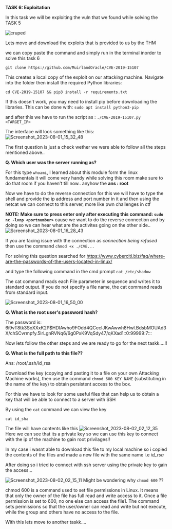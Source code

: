 **TASK 6: Exploitation**  

In this task we will be exploiting the vuln that we found while solving the TASK 5

![cruped](https://github.com/Anirudh-Saxena/Wreath-Writeup-THM/assets/73027020/501c59ab-00f0-4f1f-b1e1-12977be6f753)

Lets move and download the exploits that is provided to us by the THM 

we can copy paste the command and simply run in the terminal inorder to solve this task 6 

`git clone https://github.com/MuirlandOracle/CVE-2019-15107`

This creates a local copy of the exploit on our attacking machine. Navigate into the folder then install the required Python libraries:

`cd CVE-2019-15107 && pip3 install -r requirements.txt`

If this doesn't work, you may need to install pip before downloading the libraries. This can be done with:
`sudo apt install python3-pip`

and after this we have to run the script as : `./CVE-2019-15107.py <TARGET_IP>`

The interface will look something like this:
![Screenshot_2023-08-01_15_32_48](https://github.com/Anirudh-Saxena/Wreath-Writeup-THM/assets/73027020/0db24b19-1801-41bc-b614-78e6d7ebbc1f)

The first question is just a check wether we were able to follow all the steps mentioned above..

**Q. Which user was the server running as?**

For this type `whoami`, I learned about this module form the linux fundamentals it will come very handy while solving this room make sure to do that room if you haven't till now..
anyhow the **ans : root**


Now we have to do the reverse connection for this we will have to type the shell and provide the ip address and port number in it and then using the netcat we can connect to this server, more like pwn challenges in ctf

**NOTE: Make sure to press enter only after executing this command: `sudo nc -lvnp <portnumber>`** cause we want to do the reverse connection and by doing so we can hear what are the activites going on the other side.. 
![Screenshot_2023-08-01_16_28_43](https://github.com/Anirudh-Saxena/Wreath-Writeup-THM/assets/73027020/1d0f1380-e6af-42a6-842f-ba07b04d0702)



If you are facing issue with the connection as _connection being refused_ then use the command `chmod +x ./CVE...`


For solving this question searched for https://www.cyberciti.biz/faq/where-are-the-passwords-of-the-users-located-in-linux/

and type the following command in the cmd prompt `cat /etc/shadow`

The cat command reads each File parameter in sequence and writes it to standard output. If you do not specify a file name, the cat command reads from standard input.


![Screenshot_2023-08-01_16_50_00](https://github.com/Anirudh-Saxena/Wreath-Writeup-THM/assets/73027020/ffb278ff-9a9e-435d-8244-3c2d8c50cd5b)


**Q. What is the root user's password hash?**

The password is: $6$i9vT8tk3SoXXxK2P$HDIAwho9FOdd4QCecIJKwAwwh8Hwl.BdsbMOUAd3X/chSCvrmpfy.5lrLgnRVNq6/6g0PxK9VqSdy47/qKXad1::0:99999:7:::

Now lets follow the other steps and we are ready to go for the next taskk....!!

**Q. What is the full path to this file??**

Ans: /root/.ssh/id_rsa

Download the key (copying and pasting it to a file on your own Attacking Machine works), then use the command `chmod 600 KEY_NAME` (substituting in the name of the key) to obtain persistent access to the box.

For this we have to look for some useful files that can help us to obtain a key that will be able to connect to a server with SSH 

By using the `cat` command we can view the key

`cat id_sha`

The file will have contents like this 
![Screenshot_2023-08-02_02_12_35](https://github.com/Anirudh-Saxena/Wreath-Writeup-THM/assets/73027020/f1d3c8ae-d667-4649-b329-10f63d7175b6)
Here we can see that its a private key so we can use this key to connect with the ip of the machine to gain root privilages!!

In my case i wasnt able to download this file to my local machine so i copied the contents of the files and made a new file with the same name i.e _id_rsa_

After doing so i tried to connect with ssh server using the private key to gain the access...

![Screenshot_2023-08-02_02_15_11](https://github.com/Anirudh-Saxena/Wreath-Writeup-THM/assets/73027020/8e7126a1-c3d6-4492-b362-1fafdda9f27b)
Might be wondering why `chmod 600` ??

chmod 600 is a command used to set file permissions in Linux. It means that only the owner of the file has full read and write access to it. Once a file permission is set to 600, no one else can access the file1. The command sets permissions so that the user/owner can read and write but not execute, while the group and others have no access to the file.

With this lets move to another taskk....
